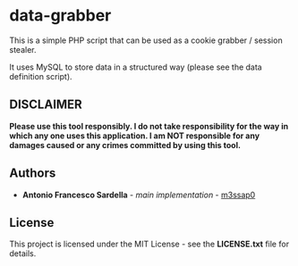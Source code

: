# data-grabber

This is a simple PHP script that can be used as a cookie grabber / session stealer.

It uses MySQL to store data in a structured way (please see the data definition script).

## DISCLAIMER

**Please use this tool responsibly. I do not take responsibility for the way in which any one uses this application. I am NOT responsible for any damages caused or any crimes committed by using this tool.**

## Authors

* **Antonio Francesco Sardella** - *main implementation* - [m3ssap0](https://github.com/m3ssap0)

## License

This project is licensed under the MIT License - see the **LICENSE.txt** file for details.